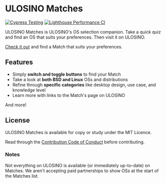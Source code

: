 # ULOSINO Matches

[![Cypress Testing](https://github.com/ulosino/matches/actions/workflows/testing.yml/badge.svg)](https://github.com/ulosino/ulosino/actions/workflows/testing.yml)
[![Lighthouse Performance CI](https://github.com/ulosino/matches/actions/workflows/lighthouse.yml/badge.svg)](https://github.com/ulosino/ulosino/actions/workflows/lighthouse.yml)

ULOSINO Matches is ULOSINO's OS selection companion. Take a quick quiz and find an OS that suits your preferences. Then visit it on ULOSINO.

[Check it out](https://matches.ulosino.com) and find a Match that suits your preferences.

## Features

- Simply **switch and toggle buttons** to find your Match
- Take a look at **both BSD and Linux** OSs and distributions
- Refine through **specific categories** like desktop design, use case, and knowledge level
- Learn more with links to the Match's page on ULOSINO

And more!

## License

ULOSINO Matches is available for copy or study under the MIT Licence.

Read through the [Contribution Code of Conduct](https://github.com/ulosino/.github/blob/main/CODE_OF_CONDUCT.md) before contributing.

### Notes

Not everything on ULOSINO is available (or immediately up-to-date) on Matches. We aren't accepting paid partnerships to show OSs at the start of the Matches list.
